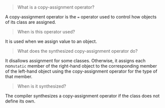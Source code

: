 > What is a copy-assignment operator?

A copy-assignment operator is the `=` operator used to control how objects of its class are assigned.

> When is this operator used?

It is used when we assign value to an object.

> What does the synthesized copy-assignment operator do?

It disallows assignment for some classes. Otherwise, it assigns each non`static` member of the right-hand object to the corresponding member of the left-hand object using the copy-assignment operator for the type of that member.

> When is it synthesized?

The compiler synthesizes a copy-assignment operator if the class does not define its own.
